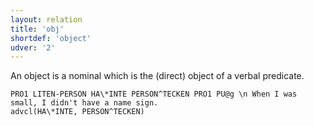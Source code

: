 ```yaml
---
layout: relation
title: 'obj'
shortdef: 'object'
udver: '2'
---
```


An object is a nominal which is the (direct) object of a verbal predicate. 

~~~ sdparse
PRO1 LITEN-PERSON HA\*INTE PERSON^TECKEN PRO1 PU@g \n When I was small, I didn't have a name sign.
advcl(HA\*INTE, PERSON^TECKEN)
~~~
<!-- Interlanguage links updated Po 6. listopadu 2023, 21:43:14 CET -->
